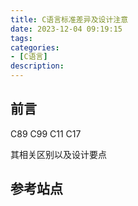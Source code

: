 ```yaml
---
title: C语言标准差异及设计注意
date: 2023-12-04 09:19:15
tags:
categories:
- [C语言]
description: 
---
```





## 前言




C89 C99 C11 C17

其相关区别以及设计要点


## 参考站点





